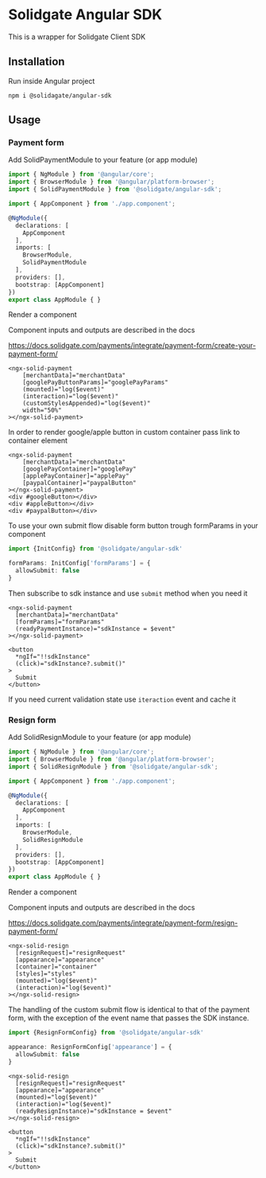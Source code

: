 # Solidgate Angular SDK

This is a wrapper for Solidgate Client SDK

## Installation

Run inside Angular project

```
npm i @solidagate/angular-sdk
``` 

## Usage

### Payment form

Add SolidPaymentModule to your feature (or app module)
```typescript
import { NgModule } from '@angular/core';
import { BrowserModule } from '@angular/platform-browser';
import { SolidPaymentModule } from '@solidgate/angular-sdk';

import { AppComponent } from './app.component';

@NgModule({
  declarations: [
    AppComponent
  ],
  imports: [
    BrowserModule,
    SolidPaymentModule
  ],
  providers: [],
  bootstrap: [AppComponent]
})
export class AppModule { }
```

Render a component

Component inputs and outputs are described in the docs

https://docs.solidgate.com/payments/integrate/payment-form/create-your-payment-form/

```angular2html
<ngx-solid-payment
    [merchantData]="merchantData"
    [googlePayButtonParams]="googlePayParams"
    (mounted)="log($event)"
    (interaction)="log($event)"
    (customStylesAppended)="log($event)"
    width="50%"
></ngx-solid-payment>
```

In order to render google/apple button in custom container pass link to container element

```angular2html
<ngx-solid-payment
    [merchantData]="merchantData"
    [googlePayContainer]="googlePay"
    [applePayContainer]="applePay"
    [paypalContainer]="paypalButton"
></ngx-solid-payment>
<div #googleButton></div>
<div #appleButton></div>
<div #paypalButton></div>
```

To use your own submit flow disable form button trough formParams in your component

```typescript
import {InitConfig} from '@solidgate/angular-sdk'

formParams: InitConfig['formParams'] = {
  allowSubmit: false
}
```

Then subscribe to sdk instance and use `submit` method when you need it

```angular2html
<ngx-solid-payment
  [merchantData]="merchantData"
  [formParams]="formParams"
  (readyPaymentInstance)="sdkInstance = $event"
></ngx-solid-payment>

<button 
  *ngIf="!!sdkInstance" 
  (click)="sdkInstance?.submit()"
>
  Submit
</button>
```

If you need current validation state use `iteraction` event and cache it

### Resign form

Add SolidResignModule to your feature (or app module)
```typescript
import { NgModule } from '@angular/core';
import { BrowserModule } from '@angular/platform-browser';
import { SolidResignModule } from '@solidgate/angular-sdk';

import { AppComponent } from './app.component';

@NgModule({
  declarations: [
    AppComponent
  ],
  imports: [
    BrowserModule,
    SolidResignModule
  ],
  providers: [],
  bootstrap: [AppComponent]
})
export class AppModule { }
```

Render a component

Component inputs and outputs are described in the docs

https://docs.solidgate.com/payments/integrate/payment-form/resign-payment-form/

```angular2html
<ngx-solid-resign
  [resignRequest]="resignRequest"
  [appearance]="appearance"
  [container]="container"
  [styles]="styles"
  (mounted)="log($event)"
  (interaction)="log($event)"
></ngx-solid-resign>
```

The handling of the custom submit flow is identical to that of the payment form, with the exception of the event name that passes the SDK instance.

```typescript
import {ResignFormConfig} from '@solidgate/angular-sdk'

appearance: ResignFormConfig['appearance'] = {
  allowSubmit: false
}
```

```angular2html
<ngx-solid-resign
  [resignRequest]="resignRequest"
  [appearance]="appearance"
  (mounted)="log($event)"
  (interaction)="log($event)"
  (readyResignInstance)="sdkInstance = $event"
></ngx-solid-resign>

<button 
  *ngIf="!!sdkInstance" 
  (click)="sdkInstance?.submit()"
>
  Submit
</button>
```
